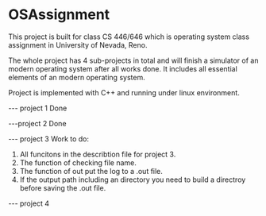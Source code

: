 #  OSAssignment

This project is built for class CS 446/646 which is operating system class assignment in University of Nevada, Reno.

The whole project has 4 sub-projects in total and will finish a simulator of an modern operating system after all works done. It includes all essential elements of an modern operating system.

Project is implemented with C++ and running under linux environment.

--- project 1
Done

---project 2
Done

--- project 3
Work to do:
1. All funcitons in the describtion file for project 3.
2. The function of checking file name.
3. The function of out put the log to a .out file.
4. If the output path including an directory you need to build a directroy before saving the .out file.

--- project 4

